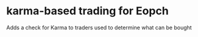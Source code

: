 # karma-based trading for Eopch
 Adds a check for Karma to traders used to determine what can be bought
